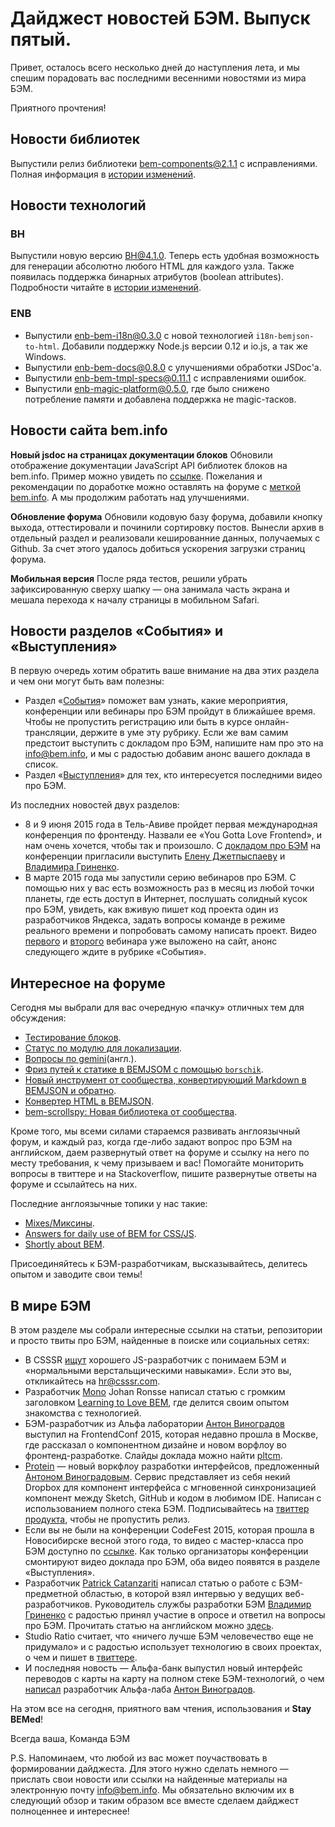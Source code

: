 # Дайджест новостей БЭМ. Выпуск пятый.

Привет, 
осталось всего несколько дней до наступления лета, и мы спешим порадовать вас последними весенними новостями из мира БЭМ.

Приятного прочтения!

## Новости библиотек

Выпустили релиз библиотеки bem-components@2.1.1 с исправлениями. Полная информация в [истории изменений](https://ru.bem.info/libs/bem-components/v2.1.1/changelog/). 

## Новости технологий

### BH

Выпустили новую версию BH@4.1.0. Теперь есть удобная возможность для генерации абсолютно любого HTML для каждого узла. Также появилась поддержка бинарных атрибутов (boolean attributes). Подробности читайте 
в [истории изменений](https://ru.bem.info/technology/bh/v4.1.0/changelog/).

### ENB

  * Выпустили [enb-bem-i18n@0.3.0](https://ru.bem.info/tools/bem/enb-bem-i18n/changelog/#030) c новой технологией `i18n-bemjson-to-html`. Добавили поддержку Node.js версии 0.12 и io.js, а так же Windows.
  * Выпустили [enb-bem-docs@0.8.0](https://ru.bem.info/tools/bem/enb-bem-docs/changelog/#080) с улучшениями обработки JSDoc'а.
  * Выпустили [enb-bem-tmpl-specs@0.11.1](https://ru.bem.info/tools/bem/enb-bem-tmpl-specs/changelog/#0111) с исправлениями ошибок.
  * Выпустили [enb-magic-platform@0.5.0](https://ru.bem.info/tools/bem/enb-magic-platform/changelog/#050), где было снижено потребление памяти и добавлена поддержка не magic-тасков.

## Новости сайта bem.info

**Новый jsdoc на страницах документации блоков**
Обновили отображение документации JavaScript API библиотек блоков на bem.info. Пример можно увидеть по [ссылке](https://ru.bem.info/libs/bem-components/v2.1.1/desktop/button/jsdoc/). 
Пожелания и рекомендации по доработке можно оставлять на форуме с [меткой bem.info](https://ru.bem.info/forum/?labels=bem.info). 
А мы продолжим работать над улучшениями.

**Обновление форума**
Обновили кодовую базу форума, добавили кнопку выхода, оттестировали и починили сортировку постов. Вынесли архив в отдельный 
раздел и реализовали кешированние данных, получаемых с Github. За счет этого удалось добиться ускорения загрузки страниц форума.

**Мобильная версия**
После ряда тестов, решили убрать зафиксированную сверху шапку — она занимала часть экрана и мешала перехода к началу страницы 
в мобильном Safari.

## Новости разделов «События» и «Выступления»

В первую очередь хотим обратить ваше внимание на два этих раздела и чем они могут быть вам полезны:
  * Раздел «[События](https://ru.bem.info/events/)» поможет вам узнать, какие мероприятия, конференции или вебинары про БЭМ 
  пройдут в ближайшее время. Чтобы не пропустить регистрацию или быть в курсе онлайн-трансляции, держите в уме эту рубрику. 
  Если же вам самим предстоит выступить с докладом про БЭМ, напишите нам про это на [info@bem.info](mailto:info@bem.info), и 
  мы с радостью добавим анонс вашего доклада в список. 
  * Раздел «[Выступления](https://ru.bem.info/talks/)» для тех, кто интересуется последними видео про БЭМ. 

Из последних новостей двух разделов:
  * 8 и 9 июня 2015 года в Тель-Авиве пройдет первая международная конференция по фронтенду. Назвали ее «You Gotta Love Frontend», 
  и нам очень хочется, чтобы так и произошло. С [докладом про БЭМ](https://ru.bem.info/events/yglf-telaviv-2015/) на конференции 
  пригласили выступить [Елену Джетпыспаеву](https://ru.bem.info/authors/jetpyspayeva-yelena/) и 
  [Владимира Гриненко](https://ru.bem.info/authors/grinenko-vladimir/).
  * В марте 2015 года мы запустили серию вебинаров про БЭМ. С помощью них у вас есть возможность раз в месяц из любой точки 
  планеты, где есть доступ в Интернет, послушать солидный кусок про БЭМ, увидеть, как вживую пишет код проекта один из 
  разработчиков Яндекса, задать вопросы команде в режиме реального времени и попробовать самому написать проект. 
  Видео [первого](https://ru.bem.info/talks/beminar-css-2015/) и [второго](https://ru.bem.info/talks/beminar-build-2015/) вебинара 
  уже выложено на сайт, анонс следующего ждите в рубрике «События». 
 
## Интересное на форуме

Сегодня мы выбрали для вас очередную «пачку» отличных тем для обсуждения:
  * [Тестирование блоков](https://ru.bem.info/forum/422/).
  * [Статус по модулю для локализации](https://ru.bem.info/forum/416/).
  * [Вопросы по gemini](https://ru.bem.info/forum/396/)(англ.).
  * [Фриз путей к статике в BEMJSOM с помощью `borschik`](https://ru.bem.info/forum/402/).
  * [Новый инструмент от сообщества, конвертирующий Markdown в BEMJSON и обратно](https://ru.bem.info/forum/404/).
  * [Конвертер HTML в BEMJSON](https://ru.bem.info/forum/409/).
  * [bem-scrollspy: Новая библиотека от сообщества](https://ru.bem.info/forum/401/).

Кроме того, мы всеми силами стараемся развивать англоязычный форум, и каждый раз, когда где-либо задают вопрос про БЭМ на 
английском, даем развернутый ответ на форуме и ссылку на него по месту требования, к чему призываем и вас! Помогайте 
мониторить вопросы в твиттере и на Stackoverflow, пишите развернутые ответы на форуме и ссылайтесь на них. 

Последние англоязычные топики у нас такие:
  * [Mixes/Миксины](https://en.bem.info/forum/4/).
  * [Answers for daily use of BEM for CSS/JS](https://en.bem.info/forum/5/).
  * [Shortly about BEM](https://en.bem.info/forum/6/).

Присоединяйтесь к БЭМ-разработчикам, высказывайтесь, делитесь опытом и заводите свои темы!

## В мире БЭМ

В этом разделе мы собрали интересные ссылки на статьи, репозитории и просто твиты про БЭМ, найденные в поиске или социальных 
сетях:
  * В CSSSR [ищут](https://twitter.com/csssr_dev/status/585763063128686593) хорошего JS-разработчик с понимаем БЭМ и 
  «нормальными верстальщическими навыками». Если это вы, откликайтесь на [hr@csssr.com](mailto:hr@csssr.com).
  * Разработчик [Mono](http://mono.company/about/) Johan Ronsse написал статью с громким заголовком 
  [Learning to Love BEM](http://mono.company/journal/frontend/learning-to-love-bem/), где делится своим опытом знакомства с 
  технологией.
  * БЭМ-разработчик из Альфа лаборатории [Антон Виноградов](https://ru.bem.info/authors/vinogradov-anton/) выступил на 
  FrontendConf 2015, которая недавно прошла в Москве, где рассказал о компонентном дизайне и новом ворфлоу во 
  фронтенд-разработке. Слайды доклада можно найти [pltcm](http://www.slideshare.net/awinogradov/ss-48422586). 
  * [Protein](http://theprotein.io/) — новый воркфлоу разработки интерфейсов, предложенный [Антоном Виноградовым](https://ru.bem.info/authors/vinogradov-anton/). 
  Сервис представляет из себя некий Dropbox для компонент интерфейса с мгновенной синхронизацией компонент между Sketch, GitHub 
  и кодом в любимом IDE. Написан с использованием полного стека БЭМ. Подписывайтесь на [твиттер продукта](https://twitter.com/protein_io), чтобы не пропустить релиз.
  * Если вы не были на конференции CodeFest 2015, которая прошла в Новосибирске весной этого года, то видео с мастер-класса про 
  БЭМ доступно по [ссылке](http://bit.ly/1d3siEl). Как только организаторы конференции смонтируют видео 
  доклада про БЭМ, оба видео появятся в разделе «Выступления».
  * Разработчик [Patrick Catanzariti](http://www.sitepoint.com/author/pcatanzariti/) написал статью о работе с БЭМ-предметной 
  областью, в которой взял интервью у ведущих веб-разработчиков. Руководитель службы разработки БЭМ 
  [Владимир Гриненко](https://ru.bem.info/authors/grinenko-vladimir/) с радостью принял участие в опросе и ответил на вопросы 
  про БЭМ. Прочитать статью на английском можно [здесь](http://www.sitepoint.com/working-bem-scale-advice-top-developers/).
  * Studio Ratio считает, что «ничего лучше БЭМ человечество еще не придумало» и с радостью использует технологию в своих 
  проектах, о чем и пишет в [твиттере](https://twitter.com/maximumratio/status/596690216523542528).
  * И последняя новость — Альфа-банк выпустил новый интерфейс переводов с карты на карту на полном стеке БЭМ-технологий, о 
  чем [написал](https://twitter.com/awinogradov/status/603531149307158528) разработчик Альфа-лаба [Антон Виноградов](https://ru.bem.info/authors/vinogradov-anton/).

На этом все на сегодня, приятного вам чтения, использования и **Stay BEMed**!

Всегда ваша,
Команда БЭМ

P.S. Напоминаем, что любой из вас может поучаствовать в формировании дайджеста. Для этого нужно сделать немного — прислать свои 
новости или ссылки на найденные материалы на электронную почту [info@bem.info](mailto:info@bem.info). Мы обязательно включим 
их в следующий обзор и таким образом все вместе сделаем дайджест полноценнее и интереснее!

